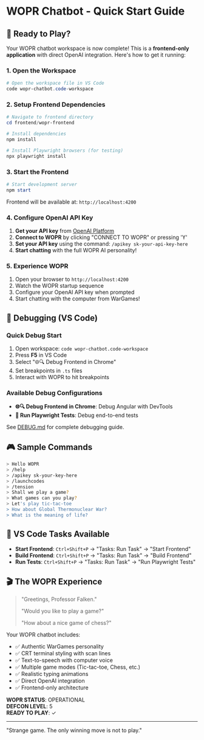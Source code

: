 # WOPR Chatbot - Quick Start Guide

## 🚀 Ready to Play?

Your WOPR chatbot workspace is now complete! This is a **frontend-only application** with direct OpenAI integration. Here's how to get it running:

### 1. Open the Workspace

```powershell
# Open the workspace file in VS Code
code wopr-chatbot.code-workspace
```

### 2. Setup Frontend Dependencies

```powershell
# Navigate to frontend directory
cd frontend/wopr-frontend

# Install dependencies
npm install

# Install Playwright browsers (for testing)
npx playwright install
```

### 3. Start the Frontend

```powershell
# Start development server
npm start
```

Frontend will be available at: `http://localhost:4200`

### 4. Configure OpenAI API Key

1. **Get your API key** from [OpenAI Platform](https://platform.openai.com/api-keys)
2. **Connect to WOPR** by clicking "CONNECT TO WOPR" or pressing 'Y'
3. **Set your API key** using the command: `/apikey sk-your-api-key-here`
4. **Start chatting** with the full WOPR AI personality!

### 5. Experience WOPR

1. Open your browser to `http://localhost:4200`
2. Watch the WOPR startup sequence
3. Configure your OpenAI API key when prompted
4. Start chatting with the computer from WarGames!

## 🐛 Debugging (VS Code)

### Quick Debug Start

1. Open workspace: `code wopr-chatbot.code-workspace`
2. Press **F5** in VS Code
3. Select "🌐🔍 Debug Frontend in Chrome"
4. Set breakpoints in `.ts` files
5. Interact with WOPR to hit breakpoints

### Available Debug Configurations

- **🌐🔍 Debug Frontend in Chrome**: Debug Angular with DevTools
- **🧪 Run Playwright Tests**: Debug end-to-end tests

See [DEBUG.md](DEBUG.md) for complete debugging guide.

## 🎮 Sample Commands

```bash
> Hello WOPR
> /help
> /apikey sk-your-key-here
> /launchcodes
> /tension
> Shall we play a game?
> What games can you play?
> Let's play tic-tac-toe
> How about Global Thermonuclear War?
> What is the meaning of life?
```

## 🔧 VS Code Tasks Available

- **Start Frontend**: `Ctrl+Shift+P` → "Tasks: Run Task" → "Start Frontend"
- **Build Frontend**: `Ctrl+Shift+P` → "Tasks: Run Task" → "Build Frontend"
- **Run Tests**: `Ctrl+Shift+P` → "Tasks: Run Task" → "Run Playwright Tests"

## 🎬 The WOPR Experience

> "Greetings, Professor Falken."
>
> "Would you like to play a game?"
>
> "How about a nice game of chess?"

Your WOPR chatbot includes:

- ✅ Authentic WarGames personality
- ✅ CRT terminal styling with scan lines
- ✅ Text-to-speech with computer voice
- ✅ Multiple game modes (Tic-tac-toe, Chess, etc.)
- ✅ Realistic typing animations
- ✅ Direct OpenAI integration
- ✅ Frontend-only architecture

**WOPR STATUS**: OPERATIONAL  
**DEFCON LEVEL**: 5  
**READY TO PLAY**: ✓

---

"Strange game. The only winning move is not to play."
